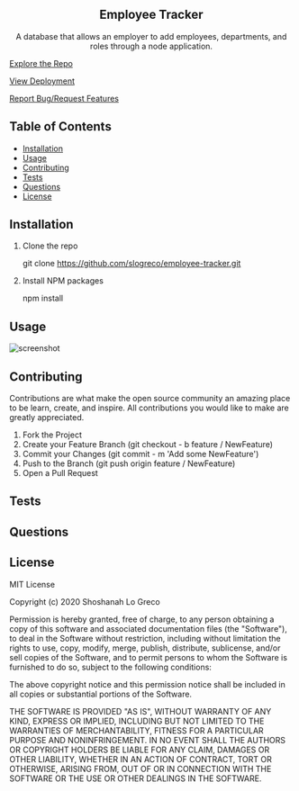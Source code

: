 
<h2 align = "center"><strong> Employee Tracker </strong></h2>
    
<p align = "center"> A database that allows an employer to add employees, departments, and roles through a node application.

<a href= "https://github.com/ + slogreco + / + employee-tracker"> Explore the Repo </a>

<a href= "https:// + slogreco + .github.io/ + employee-tracker"> View Deployment </a>

<a href="https://github.com/ + slogreco + / + {answers.repo_name} + /issues">Report Bug/Request Features</a>

</p>


## Table of Contents
* [Installation](#installation)
* [Usage](#usage)
* [Contributing](#contributing)
* [Tests](#tests)
* [Questions](#questions)
* [License](#license)

## Installation

1. Clone the repo

    git clone https://github.com/slogreco/employee-tracker.git

2. Install NPM packages

    npm install

## Usage

<img src= "undefined" alt = "screenshot">


## Contributing

Contributions are what make the open source community an amazing place to be learn, create, and inspire. All contributions you would like to make are greatly appreciated.

1. Fork the Project
2. Create your Feature Branch (git checkout - b feature / NewFeature)
3. Commit your Changes (git commit - m 'Add some NewFeature')
4. Push to the Branch (git push origin feature / NewFeature)
5. Open a Pull Request


## Tests



## Questions



## License

MIT License

Copyright (c) 2020 Shoshanah Lo Greco

Permission is hereby granted, free of charge, to any person obtaining a copy
of this software and associated documentation files (the "Software"), to deal
in the Software without restriction, including without limitation the rights
to use, copy, modify, merge, publish, distribute, sublicense, and/or sell
copies of the Software, and to permit persons to whom the Software is
furnished to do so, subject to the following conditions:

The above copyright notice and this permission notice shall be included in all
copies or substantial portions of the Software.

THE SOFTWARE IS PROVIDED "AS IS", WITHOUT WARRANTY OF ANY KIND, EXPRESS OR
IMPLIED, INCLUDING BUT NOT LIMITED TO THE WARRANTIES OF MERCHANTABILITY,
FITNESS FOR A PARTICULAR PURPOSE AND NONINFRINGEMENT. IN NO EVENT SHALL THE
AUTHORS OR COPYRIGHT HOLDERS BE LIABLE FOR ANY CLAIM, DAMAGES OR OTHER
LIABILITY, WHETHER IN AN ACTION OF CONTRACT, TORT OR OTHERWISE, ARISING FROM,
OUT OF OR IN CONNECTION WITH THE SOFTWARE OR THE USE OR OTHER DEALINGS IN THE
SOFTWARE.

    